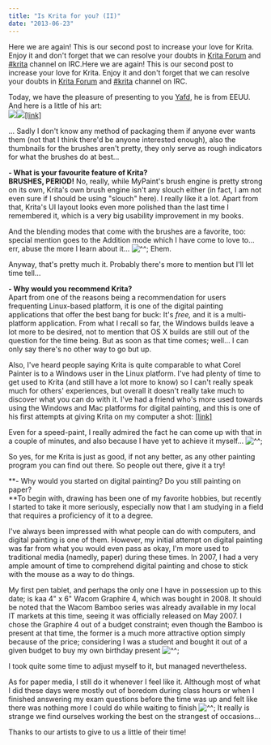 ```yaml
---
title: "Is Krita for you? (II)"
date: "2013-06-23"
---
```


Here we are again! This is our second post to increase your love for Krita. Enjoy it and don't forget that we can resolve your doubts in [Krita Forum](http://forum.kde.org/viewforum.php?f=136) and [#krita](http://krita.org/chat) channel on IRC.Here we are again! This is our second post to increase your love for Krita. Enjoy it and don't forget that we can resolve your doubts in [Krita Forum](http://forum.kde.org/viewforum.php?f=136) and [#krita](http://krita.org/chat) channel on IRC.

Today, we have the pleasure of presenting to you [Yafd](http://yafd.deviantart.com/), he is from EEUU. And here is a little of his art:  
[![](../images/crossover__inferno_cop_and_the_madomagi_girls_by_honoonokarite-d5vm9jg.jpg)![](../images/mybrushes.png)\[link\]](http://kritawebshopblog.files.wordpress.com/2013/06/tentacle_bot_by_yafd-d63yw7u.jpg)

... Sadly I don't know any method of packaging them if anyone ever wants them (not that I think there'd be anyone interested enough), also the thumbnails for the brushes aren't pretty, they only serve as rough indicators for what the brushes do at best...

**\- What is your favourite feature of Krita?**  
**BRUSHES, PERIOD!** No, really, while MyPaint's brush engine is pretty strong on its own, Krita's own brush engine isn't any slouch either (in fact, I am not even sure if I should be using "slouch" here). I really like it a lot. Apart from that, Krita's UI layout looks even more polished than the last time I remembered it, which is a very big usability improvement in my books.

And the blending modes that come with the brushes are a favorite, too: special mention goes to the Addition mode which I have come to love to... err, abuse the more I learn about it... ![^^;](../images/animesweat.gif "Sweating a little...") Ehem.

Anyway, that's pretty much it. Probably there's more to mention but I'll let time tell...

**\- Why would you recommend Krita?**  
Apart from one of the reasons being a recommendation for users frequenting Linux-based platform, it is one of the digital painting applications that offer the best bang for buck: It's _free,_ and it is a multi-platform application. From what I recall so far, the Windows builds leave a lot more to be desired, not to mention that OS X builds are still out of the question for the time being. But as soon as that time comes; well... I can only say there's no other way to go but up.

Also, I've heard people saying Krita is quite comparable to what Corel Painter is to a Windows user in the Linux platform. I've had plenty of time to get used to Krita (and still have a lot more to know) so I can't really speak much for others' experiences, but overall it doesn't really take much to discover what you can do with it. I've had a friend who's more used towards using the Windows and Mac platforms for digital painting, and this is one of his first attempts at giving Krita on my computer a shot: [\[link\]](https://www.dropbox.com/s/fosm9sauzovigeo/shahirt.png)

Even for a speed-paint, I really admired the fact he can come up with that in a couple of minutes, and also because I have yet to achieve it myself... ![^^;](../images/animesweat.gif "Sweating a little...")

So yes, for me Krita is just as good, if not any better, as any other painting program you can find out there. So people out there, give it a try!

**\- Why would you started on digital painting? Do you still painting on paper?  
**To begin with, drawing has been one of my favorite hobbies, but recently I started to take it more seriously, especially now that I am studying in a field that requires a proficiency of it to a degree.

I've always been impressed with what people can do with computers, and digital painting is one of them. However, my initial attempt on digital painting was far from what you would even pass as okay, I'm more used to traditional media (namedly, paper) during these times. In 2007, I had a very ample amount of time to comprehend digital painting and chose to stick with the mouse as a way to do things.

My first pen tablet, and perhaps the only one I have in possession up to this date; is kaa 4" x 6" Wacom Graphire 4, which was bought in 2008. It should be noted that the Wacom Bamboo series was already available in my local IT markets at this time, seeing it was officially released on May 2007. I chose the Graphire 4 out of a budget constraint; even though the Bamboo is present at that time, the former is a much more attractive option simply because of the price; considering I was a student and bought it out of a given budget to buy my own birthday present ![^^;](../images/animesweat.gif "Sweating a little...")

I took quite some time to adjust myself to it, but managed nevertheless.

As for paper media, I still do it whenever I feel like it. Although most of what I did these days were mostly out of boredom during class hours or when I finished answering my exam questions before the time was up and felt like there was nothing more I could do while waiting to finish ![^^;](../images/animesweat.gif "Sweating a little...") It really is strange we find ourselves working the best on the strangest of occasions...

Thanks to our artists to give to us a little of their time!
